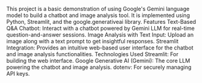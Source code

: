 This project is a basic demonstration of using Google's Gemini language model to build a chatbot and image analysis tool. It is implemented using Python, Streamlit, and the google.generativeai library.
Features
Text-Based Q&A Chatbot: Interact with a chatbot powered by Gemini LLM for real-time question-and-answer sessions.
Image Analysis with Text Input: Upload an image along with a text prompt to get insightful responses.
Streamlit Integration: Provides an intuitive web-based user interface for the chatbot and image analysis functionalities.
Technologies Used
Streamlit: For building the web interface.
Google Generative AI (Gemini): The core LLM powering the chatbot and image analysis.
dotenv: For securely managing API keys.
